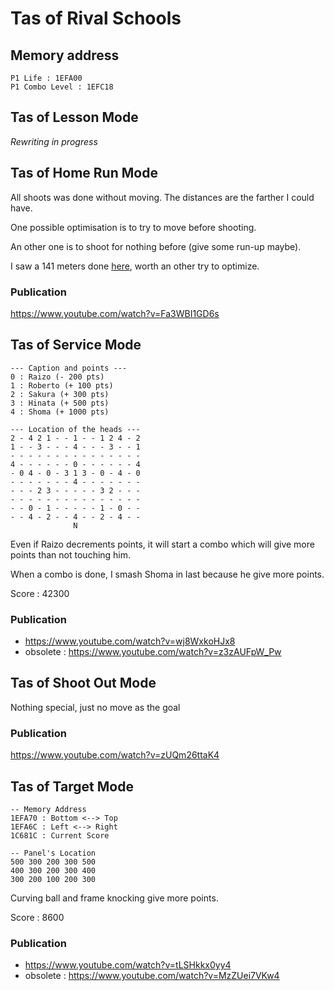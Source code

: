 # Tas of Rival Schools

## Memory address

    P1 Life : 1EFA00
    P1 Combo Level : 1EFC18

## Tas of Lesson Mode

_Rewriting in progress_

## Tas of Home Run Mode

All shoots was done without moving. The distances are the farther I could have.

One possible optimisation is to try to move before shooting.

An other one is to shoot for nothing before (give some run-up maybe).

I saw a 141 meters done [here](https://www.youtube.com/watch?v=pnikyC--gL4&t=5m), worth an other try to optimize.

### Publication

https://www.youtube.com/watch?v=Fa3WBI1GD6s

## Tas of Service Mode

```
--- Caption and points ---
0 : Raizo (- 200 pts)
1 : Roberto (+ 100 pts)
2 : Sakura (+ 300 pts)
3 : Hinata (+ 500 pts)
4 : Shoma (+ 1000 pts)
```
```
--- Location of the heads ---
2 - 4 2 1 - - 1 - - 1 2 4 - 2
1 - - 3 - - - 4 - - - 3 - - 1
- - - - - - - - - - - - - - -
4 - - - - - - 0 - - - - - - 4
- 0 4 - 0 - 3 1 3 - 0 - 4 - 0
- - - - - - - 4 - - - - - - -
- - - 2 3 - - - - - 3 2 - - -
- - - - - - - - - - - - - - -
- - 0 - 1 - - - - - 1 - 0 - -
- - 4 - 2 - - 4 - - 2 - 4 - -
              N
```

Even if Raizo decrements points, it will start a combo which will give more points than not touching him.

When a combo is done, I smash Shoma in last because he give more points.

Score : 42300

### Publication

* https://www.youtube.com/watch?v=wj8WxkoHJx8
* obsolete : https://www.youtube.com/watch?v=z3zAUFpW_Pw

## Tas of Shoot Out Mode

Nothing special, just no move as the goal

### Publication

https://www.youtube.com/watch?v=zUQm26ttaK4

## Tas of Target Mode

```
-- Memory Address
1EFA70 : Bottom <--> Top
1EFA6C : Left <--> Right
1C681C : Current Score
```
```
-- Panel's Location
500 300 200 300 500
400 300 200 300 400
300 200 100 200 300
```

Curving ball and frame knocking give more points.

Score : 8600

### Publication

* https://www.youtube.com/watch?v=tLSHkkx0yy4
* obsolete : https://www.youtube.com/watch?v=MzZUei7VKw4